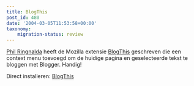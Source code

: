 ```yaml
---
title: BlogThis
post_id: 480
date: '2004-03-05T11:53:58+00:00'
taxonomy:
    migration-status: review
---
```

[Phil Ringnalda](http://philringnalda.com/) heeft de Mozilla extensie [BlogThis](http://texturizer.net/firefox/extensions/#blogthis) geschreven die een context menu toevoegd om de huidige pagina en geselecteerde tekst te bloggen met Blogger. Handig!

Direct installeren: [BlogThis](http://philringnalda.com/mozilla/blogthis.xpi)